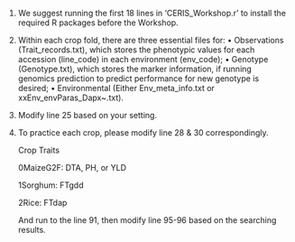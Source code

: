 
1. We suggest running the first 18 lines in ‘CERIS_Workshop.r’ to install the required R packages before the Workshop. 

2. Within each crop fold, there are three essential files for: 
•	Observations (Trait_records.txt), which stores the phenotypic values for each accession (line_code) in each environment (env_code); 
•	Genotype (Genotype.txt), which stores the marker information, if running genomics prediction to predict performance for new genotype is desired;
•	Environmental (Either Env_meta_info.txt or xxEnv_envParas_Dapx~.txt). 

3. Modify line 25 based on your setting.

3. To practice each crop, please modify line 28 & 30 correspondingly.

    Crop          Traits

    0MaizeG2F:    DTA, PH, or YLD

    1Sorghum:   	FTgdd

    2Rice:       	FTdap

    And run to the line 91, then modify line 95-96 based on the searching results.

